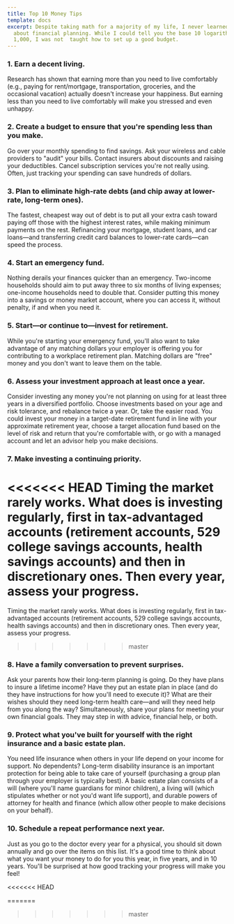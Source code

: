 ```yaml
---
title: Top 10 Money Tips
template: docs
excerpt: Despite taking math for a majority of my life, I never learned much
  about financial planning. While I could tell you the base 10 logarithm of
  1,000, I was not  taught how to set up a good budget.
---
```

<!--StartFragment-->

### 1. Earn a decent living.

Research has shown that earning more than you need to live comfortably (e.g., paying for rent/mortgage, transportation, groceries, and the occasional vacation) actually doesn't increase your happiness. But earning less than you need to live comfortably will make you stressed and even unhappy.

### 2. Create a budget to ensure that you're spending less than you make.

Go over your monthly spending to find savings. Ask your wireless and cable providers to "audit" your bills. Contact insurers about discounts and raising your deductibles. Cancel subscription services you're not really using. Often, just tracking your spending can save hundreds of dollars.

### 3. Plan to eliminate high-rate debts (and chip away at lower-rate, long-term ones).

The fastest, cheapest way out of debt is to put all your extra cash toward paying off those with the highest interest rates, while making minimum payments on the rest. Refinancing your mortgage, student loans, and car loans—and transferring credit card balances to lower-rate cards—can speed the process.

### 4. Start an emergency fund.

Nothing derails your finances quicker than an emergency. Two-income households should aim to put away three to six months of living expenses; one-income households need to double that. Consider putting this money into a savings or money market account, where you can access it, without penalty, if and when you need it.

### 5. Start—or continue to—invest for retirement.

While you're starting your emergency fund, you'll also want to take advantage of any matching dollars your employer is offering you for contributing to a workplace retirement plan. Matching dollars are "free" money and you don't want to leave them on the table.

### 6. Assess your investment approach at least once a year.

Consider investing any money you're not planning on using for at least three years in a diversified portfolio. Choose investments based on your age and risk tolerance, and rebalance twice a year. Or, take the easier road. You could invest your money in a target-date retirement fund in line with your approximate retirement year, choose a target allocation fund based on the level of risk and return that you're comfortable with, or go with a managed account and let an advisor help you make decisions.

### 7. Make investing a continuing priority.

<<<<<<< HEAD
Timing the market rarely works. What does is investing regularly, first in tax-advantaged accounts (retirement accounts, 529 college savings accounts, health savings accounts) and then in discretionary ones. Then every year, assess your progress. 
=======
Timing the market rarely works. What does is investing regularly, first in tax-advantaged accounts (retirement accounts, 529 college savings accounts, health savings accounts) and then in discretionary ones. Then every year, assess your progress. 
>>>>>>> master

### 8. Have a family conversation to prevent surprises.

Ask your parents how their long-term planning is going. Do they have plans to insure a lifetime income? Have they put an estate plan in place (and do they have instructions for how you'll need to execute it)? What are their wishes should they need long-term health care—and will they need help from you along the way? Simultaneously, share your plans for meeting your own financial goals. They may step in with advice, financial help, or both.

### 9. Protect what you've built for yourself with the right insurance and a basic estate plan.

You need life insurance when others in your life depend on your income for support. No dependents? Long-term disability insurance is an important protection for being able to take care of yourself (purchasing a group plan through your employer is typically best). A basic estate plan consists of a will (where you'll name guardians for minor children), a living will (which stipulates whether or not you'd want life support), and durable powers of attorney for health and finance (which allow other people to make decisions on your behalf).

### 10. Schedule a repeat performance next year.

Just as you go to the doctor every year for a physical, you should sit down annually and go over the items on this list. It's a good time to think about what you want your money to do for you this year, in five years, and in 10 years. You'll be surprised at how good tracking your progress will make you feel!

<<<<<<< HEAD
<!--EndFragment-->
=======
<!--EndFragment-->
>>>>>>> master
